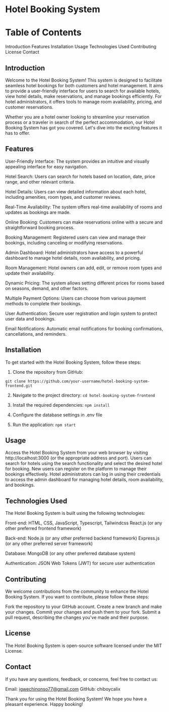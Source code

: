 # Hotel Booking System

# Table of Contents

Introduction
Features
Installation
Usage
Technologies Used
Contributing
License
Contact

## Introduction
Welcome to the Hotel Booking System! This system is designed to facilitate seamless hotel bookings for both customers and hotel management. It aims to provide a user-friendly interface for users to search for available hotels, view hotel details, make reservations, and manage bookings efficiently. For hotel administrators, it offers tools to manage room availability, pricing, and customer reservations.

Whether you are a hotel owner looking to streamline your reservation process or a traveler in search of the perfect accommodation, our Hotel Booking System has got you covered. Let's dive into the exciting features it has to offer.

## Features
User-Friendly Interface: The system provides an intuitive and visually appealing interface for easy navigation.

Hotel Search: Users can search for hotels based on location, date, price range, and other relevant criteria.

Hotel Details: Users can view detailed information about each hotel, including amenities, room types, and customer reviews.

Real-Time Availability: The system offers real-time availability of rooms and updates as bookings are made.

Online Booking: Customers can make reservations online with a secure and straightforward booking process.

Booking Management: Registered users can view and manage their bookings, including canceling or modifying reservations.

Admin Dashboard: Hotel administrators have access to a powerful dashboard to manage hotel details, room availability, and pricing.

Room Management: Hotel owners can add, edit, or remove room types and update their availability.

Dynamic Pricing: The system allows setting different prices for rooms based on seasons, demand, and other factors.

Multiple Payment Options: Users can choose from various payment methods to complete their bookings.

User Authentication: Secure user registration and login system to protect user data and bookings.

Email Notifications: Automatic email notifications for booking confirmations, cancellations, and reminders.

## Installation
To get started with the Hotel Booking System, follow these steps:

1. Clone the repository from GitHub:

`git clone https://github.com/your-username/hotel-booking-system-frontend.git`

2. Navigate to the project directory:
`cd hotel-booking-system-frontend
`

3. Install the required dependencies:
   `npm install`

4. Configure the database settings in .env file
5. Run the application:
   `npm start` 
  
## Usage
Access the Hotel Booking System from your web browser by visiting http://localhost:3000 (or the appropriate address and port).
Users can search for hotels using the search functionality and select the desired hotel for booking.
New users can register on the platform to manage their bookings effectively.
Hotel administrators can log in using their credentials to access the admin dashboard for managing hotel details, room availability, and bookings.

## Technologies Used
The Hotel Booking System is built using the following technologies:

Front-end:
HTML, CSS, JavaScript, Typescript, Tailwindcss
React.js (or any other preferred frontend framework)

Back-end:
Node.js (or any other preferred backend framework)
Express.js (or any other preferred server framework)

Database:
MongoDB (or any other preferred database system)

Authentication:
JSON Web Tokens (JWT) for secure user authentication

## Contributing
We welcome contributions from the community to enhance the Hotel Booking System. If you want to contribute, please follow these steps:

Fork the repository to your GitHub account.
Create a new branch and make your changes.
Commit your changes and push them to your fork.
Submit a pull request, describing the changes you've made and their purpose.

## License
The Hotel Booking System is open-source software licensed under the MIT License.

## Contact
If you have any questions, feedback, or concerns, feel free to contact us:

Email: igwechinonso77@gmail.com
GitHub: chiboycalix

Thank you for using the Hotel Booking System! We hope you have a pleasant experience. Happy booking!
